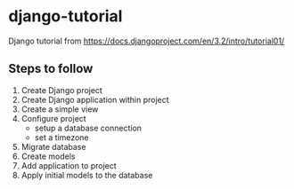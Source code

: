 # django-tutorial
Django tutorial from https://docs.djangoproject.com/en/3.2/intro/tutorial01/

## Steps to follow

1.  Create Django project
2.  Create Django application within project
3.  Create a simple view
4.  Configure project
    -   setup a database connection
    -   set a timezone
5.  Migrate database
6.  Create models
7.  Add application to project
8.  Apply initial models to the database
